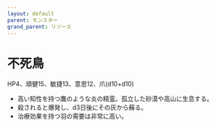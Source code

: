 ```yaml
---
layout: default
parent: モンスター
grand_parent: リソース
---
```


# 不死鳥

HP4、頑健15、敏捷13、意思12、爪(d10+d10)

- 高い知性を持つ鷹のような炎の精霊。孤立した砂漠や高山に生息する。
- 殺されると爆発し、d3日後にその灰から蘇る。
- 治療効果を持つ羽の需要は非常に高い。
